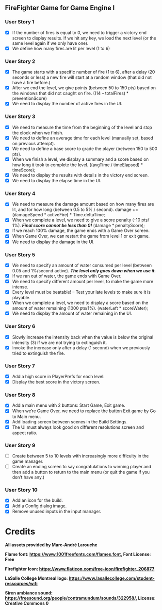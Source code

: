 ## FireFighter Game for Game Engine I

### User Story 1
- [x] If the number of fires is equal to 0, we need to trigger a victory end screen to display results. If we hit any key, we load the next level (or the same level again if we only have one).
- [x] We define how many fires are lit per level (1 to 6)

### User Story 2
- [x] The game starts with a specific number of fire (1 to 6), after a delay (20 seconds or less) a new fire will start at a random window (that did not have a fire before.)
- [x] After we end the level, we give points (between 50 to 150 pts) based on the windows that did not caught on fire. ((14 – totalFires) * preventionScore)
- [x] We need to display the number of active fires in the UI.

### User Story 3
- [x] We need to measure the time from the beginning of the level and stop the clock when we finish.
- [x] We need to define an average time for each level (manually set, based on previous attempt).
- [x] We need to define a base score to grade the player (between 150 to 500 pts).
- [x] When we finish a level, we display a summary and a score based on how long it took to complete the level. ((avgTime / timeElapsed) * timeScore);
- [x] We need to display the results with details in the victory end screen.
- [x] We need to display the elapse time in the UI.

### User Story 4
- [x] We need to measure the damage amount based on how many fires are lit, and for how long (between 0.5 to 5% / second).  damage += (damageSpeed * activeFire) * Time.deltaTime;
- [x] When we complete a level, we need to give a score penalty (-10 pts/ 1%). **_Final score cannot be less than 0!_** (damage * penaltyScore);
- [x] If we reach 100% damage, the game ends with a Game Over screen.
- [x] When Game Over, we can restart the game from level 1 or exit game.
- [x] We need to display the damage in the UI.

### User Story 5
- [x] We need to specify an amount of water consumed per level (between 0.05 and 1%/second active). **_The level only goes down when we use it._**
- [x] If we ran out of water, the game ends with Game Over.
- [x] We need to specify different amount per level, to make the game more intense.
- [x] Every level must be beatable! – Test your late levels to make sure it is playable.
- [x] When we complete a level, we need to display a score based on the amount of water remaining (1000 pts/1%). (waterLeft * scoreWater);
- [x] We need to display the amount of water remaining in the UI.

### User Story 6
- [x] Slowly increase the intensity back when the value is below the original intensity (3) if we are not trying to extinguish it.
- [x] Invoke the increase only after a delay (1 second) when we previously tried to extinguish the fire.

### User Story 7
- [x] Add a high score in PlayerPrefs for each level.
- [x] Display the best score in the victory screen.

### User Story 8
- [x] Add a main menu with 2 buttons: Start Game, Exit game.
- [x] When we’re Game Over, we need to replace the button Exit game by Go to Main menu.
- [x] Add loading screen between scenes in the Build Settings.
- [x] The UI must always look good on different resolutions screen and aspect ratio.

### User Story 9
- [ ] Create between 5 to 10 levels with increasingly more difficulty in the game manager.
- [ ] Create an ending screen to say congratulations to winning player and then add a button to return to the main menu (or quit the game if you don’t have any.)

### User Story 10
- [x] Add an icon for the build.
- [x] Add a Config dialog image.
- [x] Remove unused inputs in the input manager.

# Credits
**All assets provided by Marc-André Larouche**

**Flame font: https://www.1001freefonts.com/flames.font, Font License: Free**

**Firefighter Icon: https://www.flaticon.com/free-icon/firefighter_206877**

**LaSalle College Montreal logo: https://www.lasallecollege.com/student-ressources/wifi**

**Siren ambiance sound: https://freesound.org/people/contramundum/sounds/322958/, License: Creative Commons 0**
